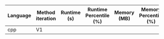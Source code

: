| Language | Method iteration | Runtime (s) | Runtime Percentile (%) | Memory (MB) | Memory Percentile (%) | Notes                   |
| -------- | ---------------- | ----------- | ---------------------- | ----------- | --------------------- | ----------------------- |
| cpp      | V1               |        |                    |         |                  |          |
